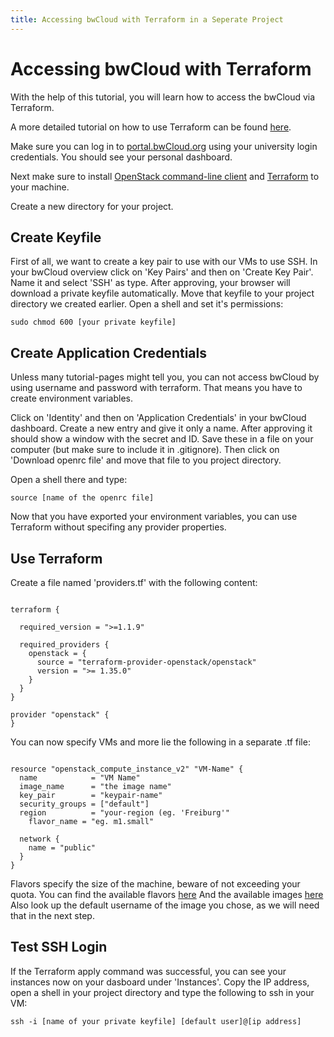 ```yaml
---
title: Accessing bwCloud with Terraform in a Seperate Project
---
```

# Accessing bwCloud with Terraform
With the help of this tutorial, you will learn how to access the bwCloud via Terraform.

A more detailed tutorial on how to use Terraform can be found [here](https://docs.google.com/presentation/d/1Pp5o8z4gUGVZ-odzbg2fYT7NHZ30lqGYMqtrqjDAmzI/edit#slide=id.p).

Make sure you can log in to [portal.bwCloud.org](portal.bwCloud.org) using your university login credentials.
You should see your personal dashboard.

Next make sure to install [OpenStack command-line client](https://docs.openstack.org/python-openstackclient/latest/) and [Terraform](https://terraform.io) to your machine.

Create a new directory for your project.

## Create Keyfile
First of all, we want to create a key pair to use with our VMs to use SSH.
In your bwCloud overview click on 'Key Pairs' and then on 'Create Key Pair'. Name it and select 'SSH' as type.
After approving, your browser will download a private keyfile automatically. Move that keyfile to your project directory we created earlier. Open a shell and set it's permissions:

`sudo chmod 600 [your private keyfile]`

## Create Application Credentials
Unless many tutorial-pages might tell you, you can not access bwCloud by using username and password with terraform. That means you have to create environment variables.

Click on 'Identity' and then on 'Application Credentials' in your bwCloud dashboard. Create a new entry and give it only a name. After approving it should show a window with the secret and ID. Save these in a file on your computer (but make sure to include it in .gitignore). Then click on 'Download openrc file' and move that file to you project directory.

Open a shell there and type:

`source [name of the openrc file]`

Now that you have exported your environment variables, you can use Terraform without specifing any provider properties.

## Use Terraform

Create a file named 'providers.tf' with the following content:

```hc1

terraform {

  required_version = ">=1.1.9"

  required_providers {
    openstack = {
      source = "terraform-provider-openstack/openstack"
      version = ">= 1.35.0"
    }
  }
}

provider "openstack" {
}
```

You can now specify VMs and more lie the following in a separate .tf file:

```hc1

resource "openstack_compute_instance_v2" "VM-Name" {
  name            = "VM Name"
  image_name      = "the image name"
  key_pair        = "keypair-name"
  security_groups = ["default"]
  region          = "your-region (eg. 'Freiburg'"
	flavor_name = "eg. m1.small"

  network {
    name = "public"
  }
}
```
Flavors specify the size of the machine, beware of not exceeding your quota.
You can find the available flavors [here](https://www.bw-cloud.org/de/bwcloud_scope/flavors)
And the available images [here](https://www.bw-cloud.org/de/bwcloud_scope/images)
Also look up the default username of the image you chose, as we will need that in the next step.

## Test SSH Login

If the Terraform apply command was successful, you can see your instances now on your dasboard under 'Instances'.
Copy the IP address, open a shell in your project directory and type the following to ssh in your VM:

`ssh -i [name of your private keyfile] [default user]@[ip address]`
